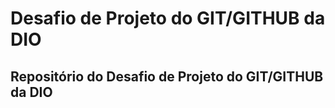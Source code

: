 # Desafio de Projeto do GIT/GITHUB da DIO

## Repositório do Desafio de Projeto do GIT/GITHUB da DIO



